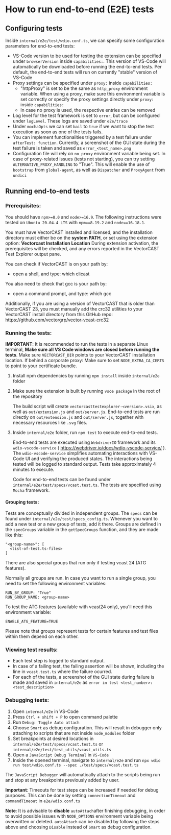 # How to run end-to-end (E2E) tests

## Configuring tests

Inside `internal/e2e/test/wdio.conf.ts`, we can specify some configuration parameters for end-to-end tests:

- VS-Code version to be used for testing the extension can be specified under `browserVersion` inside `capabilities:`. This version of VS-Code will automatically be downloaded before running the end-to-end tests. Per default, the end-to-end tests will run on currently "stable" version of VS-Code
- Proxy settings can be specified under `proxy:` inside `capabilities:`
    - "httpProxy" is set to be the same as `http_proxy` environment variable. When using a proxy, make sure this environment variable is set correctly or specify the proxy settings directly under `proxy:` inside `capabilities:`
    - In case no proxy is used, the respective entries can be removed
- Log level for the test framework is set to `error`, but can be configured under `logLevel`. These logs are saved under `e2e/trace`
- Under `mochaOpts` we can set `bail` to `true` if we want to stop the test execution as soon as one of the tests fails. 
- You can implement functionalities triggered by a test failure under `afterTest: function`. Currently, a screenshot of the GUI state during the test failure is taken and saved as `error_<test_name>.png`
- Configuration file will rely on `no_proxy` environment variable being set. In case of proxy-related issues (tests not starting), you can try setting `ALTERNATIVE_PROXY_HANDLING` to "True". This will enable the use of `bootstrap` from `global-agent`, as well as `Dispatcher` and `ProxyAgent` from `undici`

## Running end-to-end tests

### Prerequisites:

You should have `npm>=8.0` and `node>=16.9`. The following instructions were tested on `Ubuntu 20.04.4 LTS` with `npm==8.19.2` and `node==16.18.1`.

You must have VectorCAST installed and licensed, and the installation directory
must either be on the **system PATH**, or set using the extension option: **Vectorcast Installation Location**
During extension activation, the prerequisites will be checked, and any errors 
reported in the VectorCAST Test Explorer output pane.

You can check if VectorCAST is on your path by:

* open a shell, and type: which clicast

You also need to check that gcc is your path by:

* open a command prompt, and type: which gcc

Additionally, if you are using a version of VectorCAST that is older than
VectorCAST 23, you must manually add the crc32 utilities to your VectorCAST
install directory from this GitHub repo: https://github.com/vectorgrp/vector-vcast-crc32

### Running the tests:

**IMPORTANT**: It is recommended to run the tests in a separate Linux terminal, **Make sure all VS Code windows are closed before running the tests**. 
Make sure `VECTORCAST_DIR` points to your VectorCAST installation location.
If behind a corporate proxy: Make sure to set `NODE_EXTRA_CA_CERTS` to point to your certificate bundle.

1)  
    Install npm dependencies by running `npm install` inside `internal/e2e` folder

2) 
    Make sure the extension is built by running `vsce package` in the root of the repository
   
    The build script will create `vectorcasttestexplorer-<version>.vsix`, as well as `out/extension.js` and `out/server.js`. End-to-end tests are run directly on `out/extension.js` and `out/server.js`, together with necessary resources like `.svg` files.


3) 
    Inside `internal/e2e` folder, run ```npm test``` to execute end-to-end tests. 

    End-to-end tests are executed using `WebdriverIO` framework and its `wdio-vscode-service` ( https://webdriver.io/docs/wdio-vscode-service/ ). The `wdio-vscode-service` simplifies automating interactions with VS-Code UI and verifying the produced states. The interactions being tested will be logged to standard output. Tests take approximately 4 minutes to execute.

    Code for end-to-end tests can be found under `internal/e2e/test/specs/vcast.test.ts`. The tests are specified using `Mocha` framework.

#### Grouping tests:
Tests are conceptually divided in independent groups. The `specs` can be found under `internal/e2e/test/specs_config.ts`. Whenever you want to add a new test or a new group of tests, add it there.
Groups are defined in the `specGroups` variable in the `getSpecGroups` function, and they are made like this:
```
"<group-name>": [
  <list-of-test.ts-files>
]
```
There are also special groups that run only if testing vcast 24 (ATG features).

Normally all groups are run. In case you want to run a single group, you need to set the following environment variables:
```
RUN_BY_GROUP: "True"
RUN_GROUP_NAME: <group-name>
```
To test the ATG features (available with vcast24 only), you'll need this environment variable:
```
ENABLE_ATG_FEATURE=TRUE
```

Please note that groups represent tests for certain features and test files within them depend on each other.

### Viewing test results:
    
- Each test step is logged to standard output. 
- In case of a failing test, the failing assertion will be shown, including the line in `vcast.test.ts` where the failure ocurred. 
- For each of the tests, a screenshot of the GUI state during failure is made and saved in `internal/e2e` as `error in test <test_number>: <test_description>`

### Debugging tests:

1) Open `internal/e2e` in VS-Code 
2) Press `Ctrl + shift + P` to open command palette
3) Run `Debug: Toggle Auto attach`
4) Choose `Smart` as debug configuration. This will result in debugger only attaching to scripts that are not inside `node_modules` folder
5) Set breakpoints at desired locations in `internal/e2e/test/specs/vcast.test.ts` or `internal/e2e/test/test_utils/vcast_utils.ts`
6) Open a `JavaScript Debug Terminal` in `VS-Code`
7) Inside the opened terminal, navigate to `internal/e2e` and run ```npx wdio run test/wdio.conf.ts --spec ./test/specs/vcast.test.ts```

The `JavaScript Debugger` will automatically attach to the scripts being run and stop at any breakpoints previously added by user.

**Important**: Timeouts for test steps can be increased if needed for debug purposes. This can be done by setting `connectionTimeout` and `commandTimeout` in `e2e/wdio.conf.ts`

**Note**: It is advisable to **disable** `autoAttach`after finishing debugging, in order to avoid possible issues with `NODE_OPTIONS` environment variable being overwritten or deleted. `autoAttach` can be disabled by following the steps above and choosing `Disable` instead of `Smart` as debug configuration.
